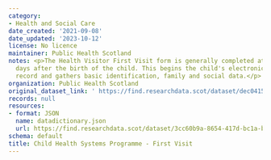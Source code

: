 ```yaml
---
category:
- Health and Social Care
date_created: '2021-09-08'
date_updated: '2023-10-12'
license: No licence
maintainer: Public Health Scotland
notes: <p>The Health Visitor First Visit form is generally completed at around 10
  days after the birth of the child. This begins the child's electronic surveillance
  record and gathers basic identification, family and social data.</p>
organization: Public Health Scotland
original_dataset_link: ' https://find.researchdata.scot/dataset/dec04153-f595-41ce-9d7e-5ef0c3fe8289'
records: null
resources:
- format: JSON
  name: datadictionary.json
  url: https://find.researchdata.scot/dataset/3cc60b9a-8654-417d-bc1a-b72a7462a980/resource/dec04153-f595-41ce-9d7e-5ef0c3fe8289/download/datadictionary.json
schema: default
title: Child Health Systems Programme - First Visit
---
```

